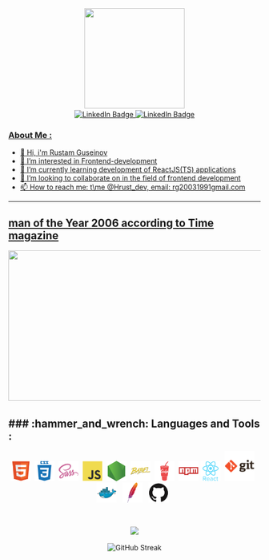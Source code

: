 

<div id="header" align="center">
  <img src="https://media.giphy.com/media/7OMR3y1E9QeYsr9olS/giphy.gif" width="200px" height="200px"/>
</div>

<div id="badges" align="center">
  <a href="https://vk.com/rustamguseinov">
    <img src="https://img.shields.io/badge/VK-blue?style=for-the-badge&logo=linkedin&logoColor=white" alt="LinkedIn Badge"/>
     <a href="https://www.linkedin.com/in/rustam-guseinov-476925258/">
    <img src="https://img.shields.io/badge/Linkedin-blue?style=for-the-badge&logo=linkedin&logoColor=white" alt="LinkedIn Badge"/>
</div>

  

###  About Me :
- 👋 Hi, i'm Rustam Guseinov
- 👀 I’m interested in Frontend-development
- 🌱 I’m currently learning development of ReactJS(TS) applications
- 💞️ I’m looking to collaborate on in the field of frontend development
- 📫 How to reach me: t\me @Hrust_dev, email: <ins>rg20031991gmail.com</ins>
---

<h2 text-align: center;><a href="https://content.time.com/time/specials/packages/0,28757,2019341,00.html" alt="you" style="text-align: center">man of the Year 2006 according to Time magazine</a></h2>

<div align="center">
  <img src="https://media.giphy.com/media/pjzDQopYUV63qM6tam/giphy.gif" width="600" height="300"/>
</div>

<h2>### :hammer_and_wrench: Languages and Tools : </h2 text-align="center">
<div align="center">
  <img src="https://github.com/devicons/devicon/blob/master/icons/html5/html5-original.svg" title="HTML5" alt="HTML" width="40" height="40"/>&nbsp;
  <img src="https://github.com/devicons/devicon/blob/master/icons/css3/css3-plain-wordmark.svg"  title="CSS3" alt="CSS" width="40" height="40"/>&nbsp;
  <img src="https://github.com/devicons/devicon/blob/master/icons/sass/sass-original.svg" title="Sass" alt="Sass" width="40" height="40"/>&nbsp;
  <img src="https://github.com/devicons/devicon/blob/master/icons/javascript/javascript-original.svg" title="JavaScript" alt="JavaScript" width="40" height="40"/>&nbsp;
  <img src="https://github.com/devicons/devicon/blob/master/icons/nodejs/nodejs-original.svg" title="NodeJS" alt="NodeJS" width="40" height="40"/>&nbsp;
  <img src="https://github.com/devicons/devicon/blob/master/icons/babel/babel-original.svg" title="Babel" alt="Babel" width="40" height="40"/>&nbsp;
  <img src="https://github.com/devicons/devicon/blob/master/icons/gulp/gulp-plain.svg" title="Gulp" alt="Gulp" width="40" height="40"/>&nbsp;
  <img src="https://github.com/devicons/devicon/blob/master/icons/npm/npm-original-wordmark.svg" title="npm" alt="npm" width="40" height="40"/>
  <img src="https://github.com/devicons/devicon/blob/master/icons/react/react-original-wordmark.svg" title="React" alt="React" width="40" height="40"/>&nbsp;
  <img src="https://github.com/devicons/devicon/blob/master/icons/git/git-original-wordmark.svg" title="Git" alt="Git" width="60" height="60"/> &nbsp;
  <img src="https://github.com/devicons/devicon/blob/master/icons/docker/docker-original.svg" title="docker" alt="docker" width="40" height="40" /> &nbsp;
  <img src="https://github.com/devicons/devicon/blob/master/icons/apache/apache-original.svg" title="apache" alt="apache" width="40" height="40" /> &nbsp;
  <img src="https://github.com/devicons/devicon/blob/master/icons/github/github-original.svg" title="github" alt="github" width="40" height="40" /> &nbsp;
</div>

<br /><div id="header" align="center">
  <img src="https://media.giphy.com/media/fwbZnTftCXVocKzfxR/giphy.gif" width="200"/>
</div>

<p align="center">
   <img src="http://github-readme-streak-stats.herokuapp.com?user=rustam200391&theme=dark&background=000000" alt="GitHub Streak">
</p>
<!---
Rustam200391/Rustam200391 is a ✨ special ✨ repository because its `README.md` (this file) appears on your GitHub profile.
You can click <i>the </i>Preview link to take a look at your changes.
--->
